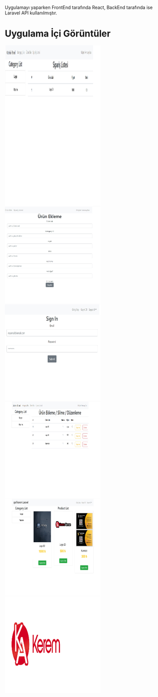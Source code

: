 Uygulamayı yaparken FrontEnd tarafında React, BackEnd tarafında ise Laravel API kullanılmıştır.


# Uygulama İçi Görüntüler
<img src="https://github.com/keremakman272727/Laravel-Logo-ETicaret/blob/main/img/1702050171552.jpg" width="300" height="500" alt="Resim 1">
    <img src="https://github.com/keremakman272727/Laravel-Logo-ETicaret/blob/main/img/1702050171571.jpg" width="300" height="300" alt="Resim 2">
    <img src="https://github.com/keremakman272727/Laravel-Logo-ETicaret/blob/main/img/1702050171590.jpg" width="300" height="300" alt="Resim 3">
    <img src="https://github.com/keremakman272727/Laravel-Logo-ETicaret/blob/main/img/1702050171610.jpg" width="300" height="300" alt="Resim 4">
    <img src="https://github.com/keremakman272727/Laravel-Logo-ETicaret/blob/main/img/1702050171632.jpg" width="300" height="300" alt="Resim 5">
    <img src="https://github.com/keremakman272727/Laravel-Logo-ETicaret/blob/main/img/1702050171656.png" width="300" height="300" alt="Resim 6">
